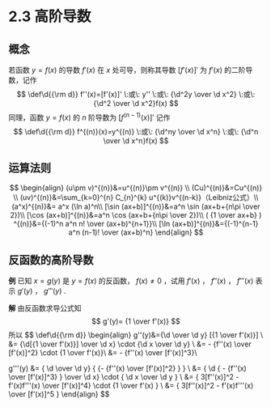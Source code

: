 # 2.3 高阶导数

## 概念

若函数 $y=f(x)$ 的导数 $f'(x)$ 在 $x$ 处可导，则称其导数 $[f'(x)]'$ 为 $f'(x)$ 的二阶导数，记作
$$
\def\d{{\rm d}}
f''(x)=[f'(x)]' \:或\: y'' \:或\: {\d^2y \over \d x^2} \:或\: {\d^2 \over \d x^2}f(x)
$$
同理，函数 $y=f(x)$ 的 $n$ 阶导数为 $[f^{(n-1)}(x)]'$ 记作
$$
\def\d{{\rm d}}
f^{(n)}(x)=y^{(n)} \:或\: {\d^ny \over \d x^n} \:或\: {\d^n \over \d x^n}f(x)
$$

## 运算法则

$$
\begin{align}
(u\pm v)^{(n)}&=u^{(n)}\pm v^{(n)} \\
(Cu)^{(n)}&=Cu^{(n)} \\
(uv)^{(n)}&=\sum_{k=0}^{n} C_{n}^{k} u^{(k)}v^{(n-k)}（Leibniz公式）\\
(a^x)^{(n)}&= a^x (\ln a)^n\\
[\sin (ax+b)]^{(n)}&=a^n \sin (ax+b+{n\pi \over 2})\\
[\cos (ax+b)]^{(n)}&=a^n \cos (ax+b+{n\pi \over 2})\\
( {1 \over ax+b} ) ^{(n)}&={(-1)^n a^n n! \over (ax+b)^{n+1}}\\
[\ln (ax+b)]^{(n)}&={(-1)^{n-1} a^n (n-1)! \over (ax+b)^n}
\end{align}
$$

## 反函数的高阶导数

**例** 已知 $x=g(y)$ 是 $y=f(x)$ 的反函数， $f(x) \ne 0$ ，试用 $f'(x)$ ， $f''(x)$ ， $f'''(x)$ 表示 $g'(y)$ ， $g'''(y)$ .

**解** 由反函数求导公式知
$$
g'(y)= {1 \over f'(x)}
$$
所以
$$
\def\d{{\rm d}}
\begin{align}
g''(y)&={\d \over \d y} [{1 \over f'(x)}] \\
&= {\d[{1 \over f'(x)}] \over \d x} \cdot {\d x \over \d y} \\
&= - {f''(x) \over [f'(x)]^2} \cdot {1 \over f'(x)}\\
&= - {f''(x) \over [f'(x)]^3}\\

g'''(y) &= { \d \over \d y} \{ {- {f''(x) \over [f'(x)]^2} } \} \\
&= { \d \{ - {f''(x) \over [f'(x)]^3} \} \over \d x} \cdot { \d x \over \d y } \\
&= { 3[f''(x)]^2 - f'(x)f'''(x) \over [f'(x)]^4} \cdot {1 \over f'(x) } \\
&= { 3[f''(x)]^2 - f'(x)f'''(x) \over [f'(x)]^5 }
\end{align}
$$